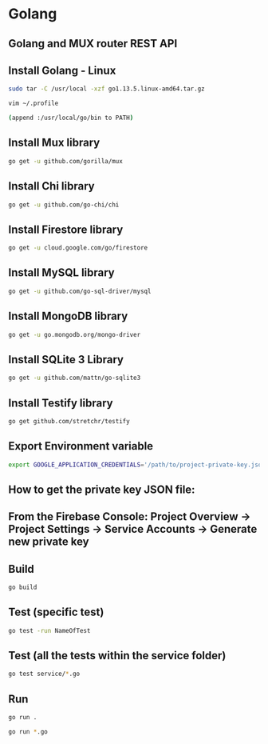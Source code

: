 # Golang

## Golang and MUX router REST API

## Install Golang - Linux

```bash
sudo tar -C /usr/local -xzf go1.13.5.linux-amd64.tar.gz

vim ~/.profile

(append :/usr/local/go/bin to PATH)
```

## Install Mux library

```bash
go get -u github.com/gorilla/mux
```

## Install Chi library

```bash
go get -u github.com/go-chi/chi
```

## Install Firestore library

```bash
go get -u cloud.google.com/go/firestore
```

## Install MySQL library

```bash
go get -u github.com/go-sql-driver/mysql
```

## Install MongoDB library

```bash
go get -u go.mongodb.org/mongo-driver
```

## Install SQLite 3 Library

```bash
go get -u github.com/mattn/go-sqlite3
```

## Install Testify library

```bash
go get github.com/stretchr/testify
```

## Export Environment variable 

```bash
export GOOGLE_APPLICATION_CREDENTIALS='/path/to/project-private-key.json'
```

## How to get the private key JSON file:
## From the Firebase Console: Project Overview -> Project Settings -> Service Accounts -> Generate new private key

## Build

```bash
go build
```
## Test (specific test)

```bash
go test -run NameOfTest
```

## Test (all the tests within the service folder)

```bash
go test service/*.go
```

## Run

```bash
go run .
```

```bash
go run *.go
```
